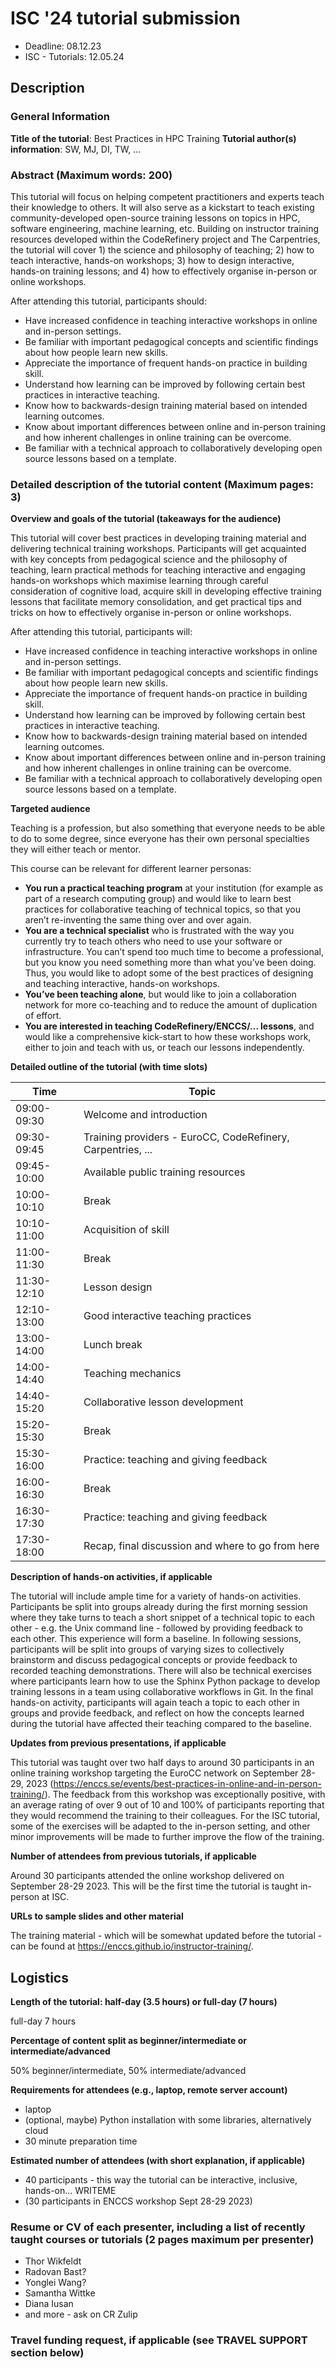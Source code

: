 # ISC '24 tutorial submission

* Deadline: 08.12.23
* ISC - Tutorials: 12.05.24

## Description

### General Information

**Title of the tutorial**: Best Practices in HPC Training
**Tutorial author(s) information**: SW, MJ, DI, TW, ...

### Abstract (Maximum words: 200)

This tutorial will focus on helping competent practitioners and experts teach
their knowledge to others. It will also serve as a kickstart to teach existing
community-developed open-source training lessons on topics in HPC, software
engineering, machine learning, etc. Building on instructor training resources
developed within the CodeRefinery project and The Carpentries, the tutorial
will cover 1) the science and philosophy of teaching; 2) how to teach
interactive, hands-on workshops; 3) how to design interactive, hands-on
training lessons; and 4) how to effectively organise in-person or online
workshops.

After attending this tutorial, participants should:

- Have increased confidence in teaching interactive workshops in online and in-person settings.
- Be familiar with important pedagogical concepts and scientific findings about how people learn new skills.
- Appreciate the importance of frequent hands-on practice in building skill.
- Understand how learning can be improved by following certain best practices in interactive teaching.
- Know how to backwards-design training material based on intended learning outcomes.
- Know about important differences between online and in-person training and how inherent challenges in online training can be overcome.
- Be familiar with a technical approach to collaboratively developing open source lessons based on a template.


### Detailed description of the tutorial content (Maximum pages: 3)

**Overview and goals of the tutorial (takeaways for the audience)**

This tutorial will cover best practices in developing training material and
delivering technical training workshops. Participants will get acquainted with
key concepts from pedagogical science and the philosophy of teaching, learn
practical methods for teaching interactive and engaging hands-on workshops
which maximise learning through careful consideration of cognitive load,
acquire skill in developing effective training lessons that facilitate memory
consolidation, and get practical tips and tricks on how to effectively organise
in-person or online workshops.

After attending this tutorial, participants will:

- Have increased confidence in teaching interactive workshops in online and in-person settings.
- Be familiar with important pedagogical concepts and scientific findings about how people learn new skills.
- Appreciate the importance of frequent hands-on practice in building skill.
- Understand how learning can be improved by following certain best practices in interactive teaching.
- Know how to backwards-design training material based on intended learning outcomes.
- Know about important differences between online and in-person training and how inherent challenges in online training can be overcome.
- Be familiar with a technical approach to collaboratively developing open source lessons based on a template. 


**Targeted audience**

Teaching is a profession, but also something that everyone needs to be able to
do to some degree, since everyone has their own personal specialties they will
either teach or mentor.

This course can be relevant for different learner personas:

- **You run a practical teaching program** at your institution (for example as part of a research computing group) and would like to learn best practices for collaborative teaching of technical topics, so that you aren’t re-inventing the same thing over and over again.
- **You are a technical specialist** who is frustrated with the way you currently try to teach others who need to use your software or infrastructure. You can’t spend too much time to become a professional, but you know you need something more than what you’ve been doing. Thus, you would like to adopt some of the best practices of designing and teaching interactive, hands-on workshops.
- **You’ve been teaching alone**, but would like to join a collaboration network for more co-teaching and to reduce the amount of duplication of effort.
- **You are interested in teaching CodeRefinery/ENCCS/... lessons**, and would like a comprehensive kick-start to how these workshops work, either to join and teach with us, or teach our lessons independently.

**Detailed outline of the tutorial (with time slots)**

| Time | Topic |
| ---- | ----- |
|09:00-09:30 | Welcome and introduction|
|09:30-09:45 | Training providers - EuroCC, CodeRefinery, Carpentries, ...|
|09:45-10:00 | Available public training resources|
|10:00-10:10 | Break|
|10:10-11:00 | Acquisition of skill|
|11:00-11:30 | Break|
|11:30-12:10 | Lesson design|
|12:10-13:00 | Good interactive teaching practices|
|13:00-14:00 | Lunch break|
|14:00-14:40 | Teaching mechanics|
|14:40-15:20 | Collaborative lesson development|
|15:20-15:30 | Break|
|15:30-16:00 | Practice: teaching and giving feedback|
|16:00-16:30 | Break|
|16:30-17:30 | Practice: teaching and giving feedback|
|17:30-18:00 | Recap, final discussion and where to go from here|

**Description of hands-on activities, if applicable**

The tutorial will include ample time for a variety of hands-on activities.
Participants be split into groups already during the first morning session
where they take turns to teach a short snippet of a technical topic to each
other - e.g. the Unix command line - followed by providing feedback to each
other. This experience will form a baseline. In following sessions,
participants will be split into groups of varying sizes to collectively
brainstorm and discuss pedagogical concepts or provide feedback to recorded
teaching demonstrations.  There will also be technical exercises where
participants learn how to use the Sphinx Python package to develop training
lessons in a team using collaborative workflows in Git.  In the final hands-on
activity, participants will again teach a topic to each other in groups and
provide feedback, and reflect on how the concepts learned during the tutorial
have affected their teaching compared to the baseline.

**Updates from previous presentations, if applicable**

This tutorial was taught over two half days to around 30 participants in an
online training workshop targeting the EuroCC network on September 28-29, 2023
(https://enccs.se/events/best-practices-in-online-and-in-person-training/). The
feedback from this workshop was exceptionally positive, with an average rating
of over 9 out of 10 and 100% of participants reporting that they would
recommend the training to their colleagues.  For the ISC tutorial, some of the
exercises will be adapted to the in-person setting, and other minor
improvements will be made to further improve the flow of the training.

**Number of attendees from previous tutorials, if applicable**

Around 30 participants attended the online workshop delivered on September
28-29 2023. This will be the first time the tutorial is taught in-person at
ISC.

**URLs to sample slides and other material**

The training material - which will be somewhat updated before the tutorial -
can be found at https://enccs.github.io/instructor-training/.

## Logistics

**Length of the tutorial: half-day (3.5 hours) or full-day (7 hours)**

full-day 7 hours

**Percentage of content split as beginner/intermediate or intermediate/advanced**

50% beginner/intermediate, 50% intermediate/advanced


**Requirements for attendees (e.g., laptop, remote server account)**

- laptop
- (optional, maybe) Python installation with some libraries, alternatively cloud
- 30 minute preparation time

**Estimated number of attendees (with short explanation, if applicable)**

- 40 participants - this way the tutorial can be interactive, inclusive, hands-on... WRITEME
- (30 participants in ENCCS workshop Sept 28-29 2023)


### Resume or CV of each presenter, including a list of recently taught courses or tutorials (2 pages maximum per presenter)

- Thor Wikfeldt
- Radovan Bast?
- Yonglei Wang?
- Samantha Wittke
- Diana Iusan
- and more - ask on CR Zulip

### Travel funding request, if applicable (see TRAVEL SUPPORT section below)
